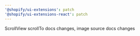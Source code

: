 ```yaml
---
'@shopify/ui-extensions': patch
'@shopify/ui-extensions-react': patch
---
```


ScrollView scrollTo docs changes, image source docs changes
